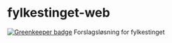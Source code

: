 # fylkestinget-web

[![Greenkeeper badge](https://badges.greenkeeper.io/telemark/fylkestinget-web.svg)](https://greenkeeper.io/)
Forslagsløsning for fylkestinget
